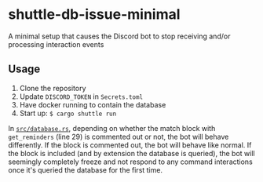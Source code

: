 # shuttle-db-issue-minimal
A minimal setup that causes the Discord bot to stop receiving and/or processing interaction events

## Usage
1. Clone the repository
2. Update `DISCORD_TOKEN` in `Secrets.toml`
2. Have docker running to contain the database
3. Start up: `$ cargo shuttle run`

In [`src/database.rs`](src/database.rs), depending on whether the match block with `get_reminders` (line 29) is
commented out or not, the bot will behave differently. If the block is commented out, the bot will behave like normal.
If the block is included (and by extension the database is queried), the bot will seemingly completely freeze and not
respond to any command interactions once it's queried the database for the first time.
